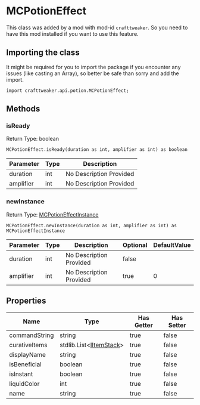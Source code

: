 # MCPotionEffect

This class was added by a mod with mod-id `crafttweaker`. So you need to have this mod installed if you want to use this feature.

## Importing the class

It might be required for you to import the package if you encounter any issues (like casting an Array), so better be safe than sorry and add the import.
```zenscript
import crafttweaker.api.potion.MCPotionEffect;
```


## Methods

### isReady

Return Type: boolean

```zenscript
MCPotionEffect.isReady(duration as int, amplifier as int) as boolean
```
| Parameter | Type | Description |
|-----------|------|-------------|
| duration | int | No Description Provided |
| amplifier | int | No Description Provided |
### newInstance

Return Type: [MCPotionEffectInstance](/vanilla/api/potion/MCPotionEffectInstance)

```zenscript
MCPotionEffect.newInstance(duration as int, amplifier as int) as MCPotionEffectInstance
```
| Parameter | Type | Description | Optional | DefaultValue |
|-----------|------|-------------|----------|--------------|
| duration | int | No Description Provided | false |  |
| amplifier | int | No Description Provided | true | 0 |
## Properties

| Name | Type | Has Getter | Has Setter |
|------|------|------------|------------|
| commandString | string | true | false |
| curativeItems | stdlib.List&lt;[IItemStack](/vanilla/api/items/IItemStack)&gt; | true | false |
| displayName | string | true | false |
| isBeneficial | boolean | true | false |
| isInstant | boolean | true | false |
| liquidColor | int | true | false |
| name | string | true | false |

